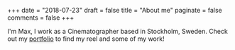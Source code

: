 +++
date = "2018-07-23"
draft = false
title = "About me"
paginate = false
comments = false
+++

I'm Max, I work as a Cinematographer based in Stockholm, Sweden. 
Check out my [portfolio](https://mbrandhorst.com) to find my reel
and some of my work!

